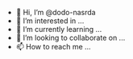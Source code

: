 - 👋 Hi, I’m @dodo-nasrda
- 👀 I’m interested in ...
- 🌱 I’m currently learning ...
- 💞️ I’m looking to collaborate on ...
- 📫 How to reach me ...

<!---
dodo-nasrda/dodo-nasrda is a ✨ special ✨ repository because its `README.md` (this file) appears on your GitHub profile.
You can click the Preview link to take a look at your changes.
--->

